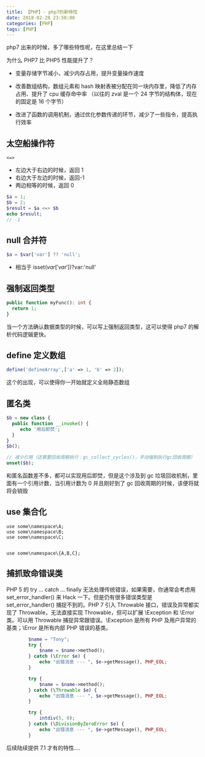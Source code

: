 ```yaml
---
title: 【PHP】- php7的新特性
date: 2018-02-28 23:58:00
categories: [PHP]
tags: [PHP]
---
```


php7 出来的时候，多了哪些特性呢，在这里总结一下

为什么 PHP7 比 PHP5 性能提升了？

- 变量存储字节减小，减少内存占用，提升变量操作速度

- 改善数组结构，数组元素和 hash 映射表被分配在同一块内存里，降低了内存占用、提升了 cpu 缓存命中率
  （以往的 zval 是一个 24 字节的结构体，现在的固定是 16 个字节）

- 改进了函数的调用机制，通过优化参数传递的环节，减少了一些指令，提高执行效率

## 太空船操作符

```
<=>
```

- 左边大于右边的时候，返回 1
- 右边大于左边的时候，返回-1
- 两边相等的时候，返回 0

<!-- more -->

```php
$a = 1;
$b = 2;
$result = $a <=> $b
echo $result;
// -1
```

## null 合并符

```php
$a = $var['var'] ?? 'null';
```

- 相当于 isset($var['var'])?$var:'null'

## 强制返回类型

```php
public function myFunc(): int {
  return 1;
}
```

当一个方法确认数据类型的时候，可以写上强制返回类型，这可以使得 php7 的解析代码逻辑更快。

## define 定义数组

```php
define('defineArray',['a' => 1, 'b' => 2]);
```

这个的出现，可以使得你一开始就定义全局静态数组

## 匿名类

```php
$b = new class {
  public function __invoke() {
     echo '用后即焚';
  }
}
$b();

// 减少引用（还需要回收周期执行：gc_collect_cycles()，手动强制执行gc回收周期）
unset($b);
```

和匿名函数差不多，都可以实现用后即焚，但是这个涉及到 gc 垃圾回收机制，里面有一个引用计数，当引用计数为 0 并且刚好到了 gc 回收周期的时候，该便将就将会销毁

## use 集合化

```
use some\namespace\A;
use some\namespace\B;
use some\namespace\C;


use some\namespace\{A,B,C};
```

## 捕抓致命错误类

PHP 5 的 try ... catch ... finally 无法处理传统错误，如果需要，你通常会考虑用 set_error_handler() 来 Hack 一下。但是仍有很多错误类型是 set_error_handler() 捕捉不到的。PHP 7 引入 Throwable 接口，错误及异常都实现了 Throwable，无法直接实现 Throwable，但可以扩展 \Exception 和 \Error 类。可以用 Throwable 捕捉异常跟错误。\Exception 是所有 PHP 及用户异常的基类；\Error 是所有内部 PHP 错误的基类。

```php
        $name = "Tony";
        try {
            $name = $name->method();
        } catch (\Error $e) {
            echo "出错消息 --- ", $e->getMessage(), PHP_EOL;
        }

        try {
            $name = $name->method();
        } catch (\Throwable $e) {
            echo "出错消息 --- ", $e->getMessage(), PHP_EOL;
        }

        try {
            intdiv(5, 0);
        } catch (\DivisionByZeroError $e) {
            echo "出错消息 --- ", $e->getMessage(), PHP_EOL;
        }
```

后续陆续提供 7.1 才有的特性....
